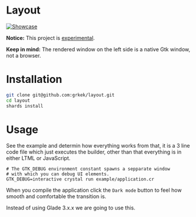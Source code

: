 # Layout

[![Showcase](https://i.ibb.co/XLp8DhP/GTK-DEBUG.png)](https://github.com/grkek/layout)

**Notice:** This project is <ins>experimental</ins>.

**Keep in mind:** The rendered window on the left side is a native Gtk window, not a browser.

# Installation

```bash
git clone git@github.com:grkek/layout.git
cd layout
shards install
```

# Usage

See the example and determin how everything works from that, it is a 3 line code file which just executes the builder, other than that everything is in either LTML or JavaScript.

```
# The GTK_DEBUG environment constant spawns a sepparate window
# with which you can debug UI elements.
GTK_DEBUG=interactive crystal run example/application.cr
```

When you compile the application click the `Dark mode` button to feel how smooth and comfortable the transition is.

Instead of using Glade 3.x.x we are going to use this.